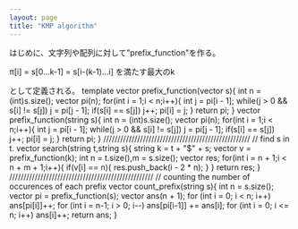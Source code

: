```yaml
---
layout: page
title: "KMP algorithm"
---
```


はじめに、文字列や配列に対して"prefix_function"を作る。

π[i] = s[0...k-1] = s[i-(k-1)...i] を満たす最大のk

として定義される。
template<class T>
vector<int> prefix_function(vector<T> s){
  int n = (int)s.size();
  vector<int> pi(n);
  for(int i = 1;i < n;i++){
    int j = pi[i - 1];
    while(j > 0 && s[i] != s[j])
      j = pi[j - 1];
    if(s[i] == s[j])
      j++;
    pi[i] = j;
  }
  return pi;
}
vector<int> prefix_function(string s){
  int n = (int)s.size();
  vector<int> pi(n);
  for(int i = 1;i < n;i++){
    int j = pi[i - 1];
    while(j > 0 && s[i] != s[j])
      j = pi[j - 1];
    if(s[i] == s[j])
      j++;
    pi[i] = j;
  }
  return pi;
}
////////////////////////////////////////////////////
// find s in t.
vector<int> search(string t,string s){
  string k = t + "$" + s;
  vector<int> v = prefix_function(k);
  int n = t.size(),m = s.size();
  vector<int> res;
  for(int i = n + 1;i < n + m + 1;i++){
    if(v[i] == n){
      res.push_back(i - 2 * n);
    }
  }
  return res;
}
///////////////////////////////////////////////////
// counting the number of occurences of each prefix
vector<int> count_prefix(string s){
  int n = s.size();
  vector<int> pi = prefix_function(s);
  vector<int> ans(n + 1);
  for (int i = 0; i < n; i++)
    ans[pi[i]]++;
  for (int i = n-1; i > 0; i--)
    ans[pi[i-1]] += ans[i];
  for (int i = 0; i <= n; i++)
    ans[i]++;
  return ans;
}
